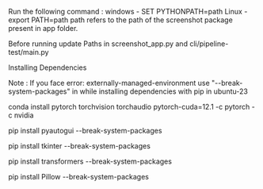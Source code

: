 Run the following command :
windows - SET PYTHONPATH=path
Linux - export PATH=path
path refers to the path of the screenshot package present in app folder.

Before running update Paths in screenshot_app.py and cli/pipeline-test/main.py

Installing Dependencies

Note : If you face error: externally-managed-environment use "--break-system-packages" in while installing dependencies with pip in ubuntu-23

conda install pytorch torchvision torchaudio pytorch-cuda=12.1 -c pytorch -c nvidia

pip install pyautogui --break-system-packages

pip install tkinter --break-system-packages

pip install transformers --break-system-packages

pip install Pillow --break-system-packages
